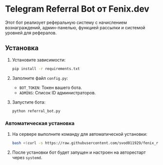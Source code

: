 # Telegram Referral Bot от Fenix.dev

Этот бот реализует реферальную систему с начислением вознаграждений, админ-панелью, функцией рассылки и системой уровней для рефералов.

## Установка

1. Установите зависимости:
   ```bash
   pip install -r requirements.txt
   ```

2. Заполните файл `config.py`:
   - `BOT_TOKEN`: Токен вашего бота.
   - `ADMINS`: Список ID администраторов.

3. Запустите бота:
   ```bash
   python referral_bot.py
   ```
### Автоматическая установка

1. На сервере выполните команду для автоматической установки:
   ```bash
   bash <(curl -s https://raw.githubusercontent.com/svod011929/fenix_refer_bot/main/install_bot.sh)
   ```

2. После установки бот будет запущен и настроен на авторестарт через `systemd`.
